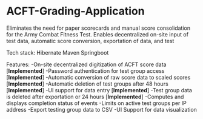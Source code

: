 # ACFT-Grading-Application
Eliminates the need for paper scorecards and manual score consolidation for the Army Combat Fitness Test. Enables decentralized on-site input of test data, automatic score conversion, exportation of data, and test

Tech stack: 
   Hibernate 
   Maven 
   Springboot

Features:
-On-site decentralized digitization of ACFT score data [**Implemented**]
-Password authentication for test group access [**Implemented**]
-Automatic conversion of raw score data to scaled scores [**Implemented**]
-Automatic deletion of test groups after 48 hours [**Implemented**]
-UI support for data entry [**Implemented**]
-Test group data is deleted after exportation or 24 hours [**Implemented**]
-Computes and displays completion status of events
-Limits on active test groups per IP address
-Export testing group data to CSV 
-UI Support for data visualization 








